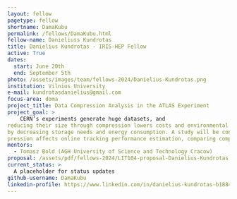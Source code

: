 ```yaml
---
layout: fellow
pagetype: fellow
shortname: DamaKubu
permalink: /fellows/DamaKubu.html
fellow-name: Danieliuss Kundrotas
title: Danielius Kundrotas - IRIS-HEP Fellow
active: True
dates:
  start: June 20th
  end: September 5th
photo: /assets/images/team/fellows-2024/Danielius-Kundrotas.png
institution: Vilnius University
e-mail: kundrotasdanielius@gmail.com
focus-area: doma
project_title: Data Compression Analysis in the ATLAS Experiment
project_goal: >
    CERN’s experiments generate huge datasets, and
reducing their size through compression lowers costs and environmental impact
by decreasing storage needs and energy consumption. A study will be conducted to assess how lossy com-
pression affects online tracking performance estimation, comparing compressed data against uncompressed benchmarks.
mentors:
  - Tomasz Bold (AGH University of Science and Technology Cracow)
proposal: /assets/pdf/fellows-2024/LIT104-proposal-Danielius-Kundrotas.pdf
current_status: >
  A placeholder for status updates
github-username: DamaKubu
linkedin-profile: https://www.linkedin.com/in/danielius-kundrotas-b1884062/
---
```

